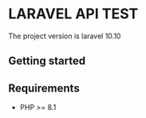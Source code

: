 # LARAVEL API TEST
The project version is laravel 10.10
## Getting started
## Requirements

- PHP >= 8.1
